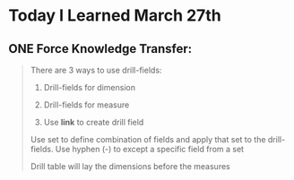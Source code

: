 # Today I Learned March 27th

## ONE Force Knowledge Transfer:
> There are 3 ways to use drill-fields:
>
> 1. Drill-fields for dimension
>
> 2. Drill-fields for measure
>
> 3. Use **link** to create drill field
>
> Use set to define combination of fields and apply that set to the drill-fields. Use hyphen (-) to except a specific field from a set
> 
> Drill table will lay the dimensions before the measures 
